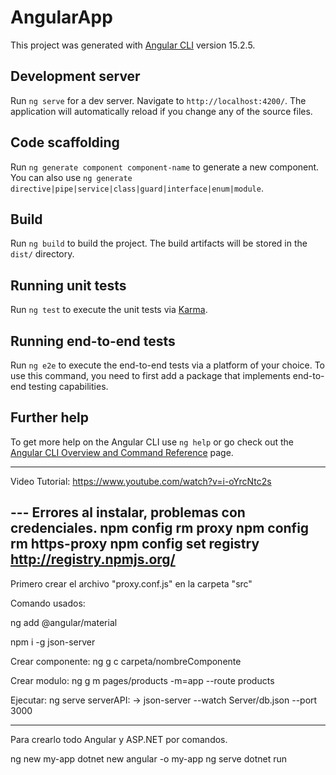 # AngularApp

This project was generated with [Angular CLI](https://github.com/angular/angular-cli) version 15.2.5.

## Development server

Run `ng serve` for a dev server. Navigate to `http://localhost:4200/`. The application will automatically reload if you change any of the source files.

## Code scaffolding

Run `ng generate component component-name` to generate a new component. You can also use `ng generate directive|pipe|service|class|guard|interface|enum|module`.

## Build

Run `ng build` to build the project. The build artifacts will be stored in the `dist/` directory.

## Running unit tests

Run `ng test` to execute the unit tests via [Karma](https://karma-runner.github.io).

## Running end-to-end tests

Run `ng e2e` to execute the end-to-end tests via a platform of your choice. To use this command, you need to first add a package that implements end-to-end testing capabilities.

## Further help

To get more help on the Angular CLI use `ng help` or go check out the [Angular CLI Overview and Command Reference](https://angular.io/cli) page.


-------------------------------------

Video Tutorial: https://www.youtube.com/watch?v=i-oYrcNtc2s

--- Errores al instalar, problemas con credenciales.
    npm config rm proxy
    npm config rm https-proxy
    npm config set registry http://registry.npmjs.org/
---


Primero crear el archivo "proxy.conf.js" en la carpeta "src"

Comando usados:

ng add @angular/material

npm i -g json-server

Crear componente: ng g c carpeta/nombreComponente

Crear modulo: ng g m pages/products -m=app --route products 

Ejecutar:
ng serve
serverAPI: -> json-server --watch Server/db.json --port 3000

-------

Para crearlo todo Angular y ASP.NET por comandos.

ng new my-app
dotnet new angular -o my-app
ng serve
dotnet run
